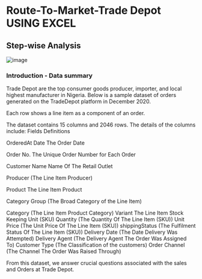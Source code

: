 # Route-To-Market-Trade Depot USING EXCEL

## Step-wise Analysis
![image](https://github.com/user-attachments/assets/fa63249d-20f8-44a6-b996-d8e8c252e2a9)


### Introduction - Data summary
Trade Depot are the top consumer goods producer, importer, and local highest manufacturer in Nigeria. Below is a sample dataset of orders generated on the TradeDepot platform in December 2020.

Each row shows a line item as a component of an order.

The dataset contains 15 columns and 2046 rows. The details of the columns include:
Fields Definitions

OrderedAt Date The Order Date

Order No. The Unique Order Number for Each Order

Customer Name Name Of The Retail Outlet

Producer (The Line Item Producer)

Product The Line Item Product

Category Group (The Broad Category of the Line Item)

Category (The Line Item Product Category)
Variant The Line Item Stock Keeping Unit (SKU)
Quantity (The Quantity Of The Line Item (SKU))
Unit Price (The Unit Price Of The Line Item (SKU))
shippingStatus (The Fulfilment Status Of The Line Item (SKU))
Delivery Date (The Date Delivery Was Attempted)
Delivery Agent (The Delivery Agent The Order Was Assigned To)
Customer Type (The Classification of the customers)
Order Channel (The Channel The Order Was Raised Through)

From this dataset, we answer crucial questions associated with the sales and Orders at Trade Depot. 
